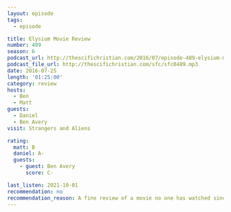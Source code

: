 ```yaml
---
layout: episode
tags:
  - episode

title: Elysium Movie Review
number: 489
season: 6
podcast_url: http://thescifichristian.com/2016/07/episode-489-elysium-movie-review/
podcast_file_url: http://thescifichristian.com/sfc/sfc0489.mp3
date: 2016-07-25
length: '01:25:00'
category: review
hosts:
  - Ben
  - Matt
guests:
  - Daniel
  - Ben Avery
visit: Strangers and Aliens

rating:
  matt: B
  daniel: A-
  guests:
    - guest: Ben Avery
      score: C-

last_listen: 2021-10-01
recommendation: no
recommendation_reason: A fine review of a movie no one has watched since 2016
---
```


